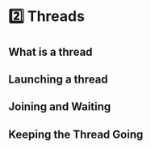 # 2️⃣ Threads

## What is a thread

## Launching a thread

## Joining and Waiting

## Keeping the Thread Going
